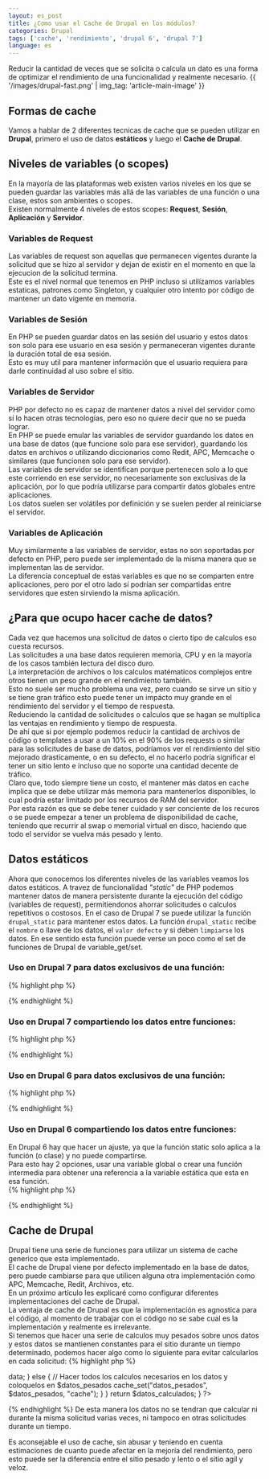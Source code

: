 ```yaml
---
layout: es_post
title: ¿Como usar el Cache de Drupal en los módulos?
categories: Drupal
tags: ['cache', 'rendimiento', 'drupal 6', 'drupal 7']
language: es
---
```

Reducir la cantidad de veces que se solicita o calcula un dato es una
forma de optimizar el rendimiento de una funcionalidad y realmente
necesario.
{{ '/images/drupal-fast.png' | img_tag: 'article-main-image' }}

## Formas de cache
Vamos a hablar de 2 diferentes tecnicas de cache que se pueden utilizar
en __Drupal__, primero el uso de datos __estáticos__ y luego el __Cache de Drupal__.

## Niveles de variables (o scopes)
En la mayoría de las plataformas web existen varios niveles en los que
se pueden guardar las variables más allá de las variables de una función
o una clase, estos son ambientes o scopes.  
Existen normalmente 4 niveles de estos scopes: __Request__, __Sesión__,
__Aplicación__ y __Servidor__.

### Variables de Request
Las variables de request son aquellas que permanecen vigentes durante la
solicitud que se hizo al servidor y dejan de existir en el momento en
que la ejecucion de la solicitud termina.  
Este es el nivel normal que tenemos en PHP incluso si utilizamos
variables estaticas, patrones como Singleton, y cualquier otro intento
por código de mantener un dato vigente en memoria.

### Variables de Sesión
En PHP se pueden guardar datos en las sesión del usuario y estos datos
son solo para ese usuario en esa sesión y permaneceran vigentes durante
la duración total de esa sesión.  
Esto es muy util para mantener información que el usuario requiera para
darle continuidad al uso sobre el sitio.

### Variables de Servidor
PHP por defecto no es capaz de mantener datos a nivel del servidor como
sí lo hacen otras tecnologías, pero eso no quiere decir que no se pueda
lograr.  
En PHP se puede emular las variables de servidor guardando los datos en
una base de datos (que funcione solo para ese servidor), guardando los
datos en archivos o utilizando diccionarios como Redit, APC, Memcache o
similares (que funcionen solo para ese servidor).  
Las variables de servidor se identifican porque pertenecen solo a lo que
este corriendo en ese servidor, no necesariamente son exclusivas de la
aplicación, por lo que podría utilizarse para compartir datos globales
entre aplicaciones.  
Los datos suelen ser volátiles por definición y se suelen perder al
reiniciarse el servidor.  

### Variables de Aplicación
Muy similarmente a las variables de servidor, estas no son soportadas
por defecto en PHP, pero puede ser implementado de la misma manera que
se implementan las de servidor.  
La diferencia conceptual de estas variables es que no se comparten entre
aplicaciones, pero por el otro lado sí podrían ser compartidas entre
servidores que esten sirviendo la misma aplicación.

## ¿Para que ocupo hacer cache de datos?
Cada vez que hacemos una solicitud de datos o cierto tipo de calculos
eso cuesta recursos.  
Las solicitudes a una base datos requieren memoria, CPU y en la mayoría
de los casos también lectura del disco duro.  
La interpretación de archivos o los calculos matématicos complejos entre
otros tienen un peso grande en el rendimiento también.  
Esto no suele ser mucho problema una vez, pero cuando se sirve un sitio
y se tiene gran tráfico esto puede tener un impácto muy grande en el
rendimiento del servidor y el tiempo de respuesta.  
Reduciendo la cantidad de solicitudes o calculos que se hagan se
multiplica las ventajas en rendimiento y tiempo de respuesta.  
De ahí que si por ejemplo podemos reducir la cantidad de archivos de
código o templates a usar a un 10% en el 90% de los requests o similar
para las solicitudes de base de datos, podríamos ver el rendimiento del
sitio mejorado drasticamente, o en su defecto, el no hacerlo podría
significar el tener un sitio lento e incluso que no soporte una cantidad
decente de tráfico.  
Claro que, todo siempre tiene un costo, el mantener más datos en cache
implica que se debe utilizar más memoria para mantenerlos disponibles,
lo cual podría estar limitado por los recursos de RAM del servidor.  
Por esta razón es que se debe tener cuidado y ser conciente de los
recuros o se puede empezar a tener un problema de disponibilidad de
cache, teniendo que recurrir al swap o memorial virtual en disco,
haciendo que todo el servidor se vuelva más pesado y lento.

## Datos estáticos
Ahora que conocemos los diferentes niveles de las variables veamos los
datos estáticos.
A travez de funcionalidad _"static"_ de PHP podemos mantener datos de
manera persistente durante la ejecución del código (variables de
request), permitiendonos ahorrar solicitudes o calculos repetitivos o
costosos.
En el caso de Drupal 7 se puede utilizar la función `drupal_static` para
mantener estos datos.
La función `drupal_static` recibe el `nombre` o llave de los datos, el
`valor defecto` y si deben `limpiarse` los datos.
En ese sentido esta función puede verse un poco como el set de funciones
de Drupal de variable\_get/set.
### Uso en Drupal 7 para datos exclusivos de una función:
{% highlight php %}
<?php
function mi_funcion() {
  // Se utiliza el nombre de la función como llave
  $lista_datos = &drupal_static(__FUNCTION__);

  // Si los datos no han sido solicitados aún se solicitan
  if (!isset($lista_datos) {
    // Se obtienen los datos de la base de datos y efectuan los calculos
  }
  // La segunda vez que se llame a la función los datos ya estaran definidos y no requerirá solicitarlos de nuevo

  // Se utiliza $lista_datos y se modifican los datos en la variable
}
?>
{% endhighlight %}

### Uso en Drupal 7 compartiendo los datos entre funciones:
{% highlight php %}
<?php
function una_funcion() {
  $lista_datos = &drupal_static("datos compartidos");
  // Se utiliza $lista_datos y se modifican los datos en la variable
}

function otra_funcion() {
  $lista_datos = &drupal_static("datos compartidos");
  // Se utiliza $lista_datos y se modifican los datos en la variable
}
?>
{% endhighlight %}

### Uso en Drupal 6 para datos exclusivos de una función:
{% highlight php %}
<?php
function mi_funcion() {
  // Se utiliza el nombre de la función como llave
  static $lista_datos;

  // Si los datos no han sido solicitados aún se solicitan
  if (!isset($lista_datos) {
    // Se obtienen los datos de la base de datos y efectuan los calculos
  }
  // La segunda vez que se llame a la función los datos ya estaran definidos y no requerirá solicitarlos de nuevo

  // Se utiliza $lista_datos y se modifican los datos en la variable
}
?>
{% endhighlight %}

### Uso en Drupal 6 compartiendo los datos entre funciones:
En Drupal 6 hay que hacer un ajuste, ya que la función static solo
aplica a la función (o clase) y no puede compartirse.  
Para esto hay 2 opciones, usar una variable global o crear una función
intermedia para obtener una referencia a la variable estática que esta
en esa función.  
{% highlight php %}
<?php
function una_funcion() {
  global $lista_datos;
  // Se utiliza $lista_datos y se modifican los datos en la variable
}

function otra_funcion() {
  global $lista_datos;
  // Se utiliza $lista_datos y se modifican los datos en la variable
}
?>
{% endhighlight %}

## Cache de Drupal
Drupal tiene una serie de funciones para utilizar un sistema de cache
generico que esta implementado.  
El cache de Drupal viene por defecto implementado en la base de datos,
pero puede cambiarse para que utilicen alguna otra implementación como
APC, Memcache, Redit, Archivos, etc.  
En un próximo artículo les explicaré como configurar diferentes
implementaciones del cache de Drupal.  
La ventaja de cache de Drupal es que la implementación es agnostica para
el código, al momento de trabajar con el código no se sabe cual es la
implementación y realmente es irrelevante.  
Si tenemos que hacer una serie de calculos muy pesados sobre unos datos
y estos datos se mantienen constantes para el sitio durante un tiempo
determinado, podemos hacer algo como lo siguiente para evitar
calcularlos en cada solicitud:
{% highlight php %}
<?php
function calcular_datos_pesados() {
  $datos_calculados = drupal_static(__FUNCTION__); // Drupal 7 version
  //static $datos_calculados; // Drupal 6 version

  if (!isset($datos_calculados)) {
    if ($cache = cache_get("datos_pesados")) {
      $datos_calculados = $cache->data;
    } else {
      // Hacer todos los calculos necesarios en los datos y coloquelos en $datos_pesados
      cache_set("datos_pesados", $datos_pesados, "cache");
    }
  }
  return $datos_calculados;
}
?>
{% endhighlight %}
De esta manera los datos no se tendran que calcular ni durante la misma
solicitud varias veces, ni tampoco en otras solicitudes durante un
tiempo.

Es aconsejable el uso de cache, sin abusar y teniendo en cuenta
estimaciones de cuanto puede afectar en la mejoría del rendimiento, pero
esto puede ser la diferencia entre el sitio pesado y lento o el sitio
agil y veloz.
